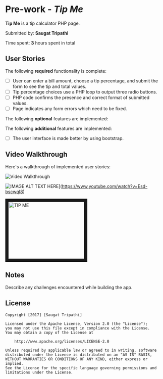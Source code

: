 # Pre-work - *Tip Me*

**Tip Me** is a tip calculator PHP page.

Submitted by: **Saugat Tripathi**

Time spent: **3** hours spent in total

## User Stories

The following **required** functionality is complete:
* [ ] User can enter a bill amount, choose a tip percentage, and submit the form to see the tip and total values.
* [ ] Tip percentage choices use a PHP loop to output three radio buttons.
* [ ] PHP code confirms the presence and correct format of submitted values.
* [ ] Page indicates any form errors which need to be fixed.

The following **optional** features are implemented:


The following **additional** features are implemented:

* [ ] The user interface is made better by using bootstrap.

## Video Walkthrough

Here's a walkthrough of implemented user stories:

<img src='http://i.imgur.com/lKFpVK7.gif' title='Video Walkthrough' width='' alt='Video Walkthrough' />

![IMAGE ALT TEXT HERE](https://img.youtube.com/vi/Esd-bscwqI8/0.jpg)](https://www.youtube.com/watch?v=Esd-bscwqI8)

<a href="http://www.youtube.com/watch?feature=player_embedded&v=Esd-bscwqI8
" target="_blank"><img src="http://img.youtube.com/vi/Esd-bscwqI8/0.jpg" 
alt="TIP ME" width="240" height="180" border="10" /></a>
## Notes

Describe any challenges encountered while building the app.

## License

    Copyright [2017] [Saugat Tripathi]

    Licensed under the Apache License, Version 2.0 (the "License");
    you may not use this file except in compliance with the License.
    You may obtain a copy of the License at

        http://www.apache.org/licenses/LICENSE-2.0

    Unless required by applicable law or agreed to in writing, software
    distributed under the License is distributed on an "AS IS" BASIS,
    WITHOUT WARRANTIES OR CONDITIONS OF ANY KIND, either express or implied.
    See the License for the specific language governing permissions and
    limitations under the License.
